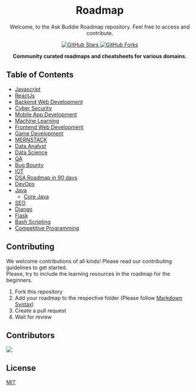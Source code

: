 <h1 align="center">
    Roadmap
   
</h1>
 <p align = "center"> Welcome, to the Ask Buddie Roadmap repository. Feel free to access and contribute.</p>

<p align="center">
  <a href="https://github.com/askbuddie/roadmap/stargazers" target="_blank">
  <img alt="GitHub Stars" src="https://img.shields.io/github/stars/askbuddie/roadmap?style=for-the-badge" />
  </a>
  <a href="https://github.com/askbuddie/roadmap/network/members" target="_blank">
  <img alt="GitHub Forks" src="https://img.shields.io/github/forks/askbuddie/roadmap?style=for-the-badge" />
  </a>
  <br/>
  
<p align="center"><b>Community curated roadmaps and cheatsheets for various domains.</b></p>
</p>

## Table of Contents

- [Javascript](/Web%20Development/Javascript/Readme.md)
- [ReactJs](/Web%20Development/Frontend%20Web%20Development/ReactJs/Readme.md)
- [Backend Web Development](/Web%20Development/Backend%20Web%20Development/Readme.md)
- [Cyber Security](/Cyber%20Security/Readme.md)
- [Mobile App Development](/App%20Development/Readme.md)
- [Machine Learning](/Machine%20Learning/Readme.md)
- [Frontend Web Development](/Web%20Development/Frontend%20Web%20Development/)
- [Game Development](/Game%20Development/)
- [MERNSTACK](/Web%20Development/Tech%20Stacks/MERNSTACK/Readme.md)
- [Data Analyst](https://github.com/gaurav-shrestha/roadmap/blob/main/Data%20Analyst/README.md)
- [Data Science](/Data%20Science/README.md)
- [QA](/QA/README.md)
- [Bug Bounty](/Bug%20Bounty/Readme.md)
- [IOT](/IOT/Readme.md)
- [DSA Roadmap in 90 days](/DSA-RoadMap-90-Days/README.md)
- [DevOps](https://github.com/gaurav-shrestha/roadmap/blob/main/DevOps/Readme.md)
- [Java](/Java/)
  - [Core Java](/Java/Core%20Java/Readme.md)
- [SEO](/SEO/README.md)
- [Django](/Web%20Development/Backend%20Web%20Development/Django/Readme.md)
- [Flask](https://github.com/gaurav-shrestha/roadmap/blob/main/Flask/README.md)
- [Bash Scripting](/Bash-Scripting/README.md)
- [Competitive Programming](https://github.com/gaurav-shrestha/roadmap/blob/main/Competitive%20Programming/Readme.md)

## Contributing

We welcome contributions of all kinds! Please read our contributing guidelines to get started.<br>
Please, try to include the learning resources in the roadmap for the beginners.

1. Fork this repository
2. Add your roadmap to the respective folder (Please follow [Markdown Syntax](https://www.markdownguide.org/basic-syntax/))
3. Create a pull request
4. Wait for review

## Contributors

<a href="https://github.com/askbuddie/roadmap/graphs/contributors">
  <img src="https://contrib.rocks/image?repo=askbuddie/roadmap" />
</a>

## License

[MIT](/LICENSE)
